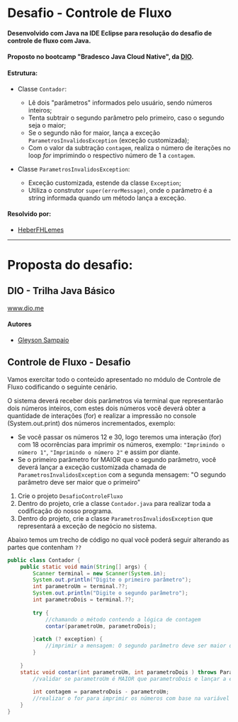
# Desafio - Controle de Fluxo

#### Desenvolvido com Java na IDE Eclipse para resolução do desafio de controle de fluxo com Java.

#### Proposto no bootcamp "Bradesco Java Cloud Native", da [DIO](https://www.dio.me/).

#### Estrutura:
- Classe ```Contador```:
	- Lê dois "parâmetros" informados pelo usuário, sendo números inteiros;
 	- Tenta subtrair o segundo parâmetro pelo primeiro, caso o segundo seja o maior;
  	- Se o segundo não for maior, lança a exceção ```ParametrosInvalidosException``` (exceção customizada);
  	- Com o valor da subtração ```contagem```, realiza o número de iterações no loop _for_ imprimindo o respectivo número de 1 a ```contagem```.

- Classe ```ParametrosInvalidosException```:
	- Exceção customizada, estende da classe ```Exception```;
 	- Utiliza o construtor ```super(errorMessage)```, onde o parâmetro é a string informada quando um método lança a exceção.
  
#### Resolvido por:
- [HeberFHLemes](https://github.com/HeberFHLemes)

<hr>

# Proposta do desafio: 

## DIO - Trilha Java Básico
www.dio.me

#### Autores
- [Gleyson Sampaio](https://github.com/glysns)

## Controle de Fluxo - Desafio

Vamos exercitar todo o conteúdo apresentado no módulo de Controle de Fluxo codificando o seguinte cenário.

O sistema deverá receber dois parâmetros via terminal que representarão dois números inteiros, com estes dois números você deverá obter a quantidade de interações (for) e realizar a impressão no console (System.out.print) dos números incrementados, exemplo:

* Se você passar os números 12 e 30, logo teremos uma interação (for) com 18 ocorrências para imprimir os números, exemplo: `"Imprimindo o número 1"`, `"Imprimindo o número 2"` e assim por diante.
* Se o primeiro parâmetro for MAIOR que o segundo parâmetro, você deverá lançar a exceção customizada chamada de `ParametrosInvalidosException` com a segunda mensagem: "O segundo parâmetro deve ser maior que o primeiro"   


1. Crie o projeto `DesafioControleFluxo`
2. Dentro do projeto, crie a classe `Contador.java` para realizar toda a codificação do nosso programa.
3. Dentro do projeto, crie a classe `ParametrosInvalidosException` que representará a exceção de negócio no sistema. 

Abaixo temos um trecho de código no qual você poderá seguir alterando as partes que contenham `??`

```java
public class Contador {
	public static void main(String[] args) {
		Scanner terminal = new Scanner(System.in);
		System.out.println("Digite o primeiro parâmetro");
		int parametroUm = terminal.??;
		System.out.println("Digite o segundo parâmetro");
		int parametroDois = terminal.??;
		
		try {
			//chamando o método contendo a lógica de contagem
			contar(parametroUm, parametroDois);
		
		}catch (? exception) {
			//imprimir a mensagem: O segundo parâmetro deve ser maior que o primeiro
		}
		
	}
	static void contar(int parametroUm, int parametroDois ) throws ParametrosInvalidosException {
		//validar se parametroUm é MAIOR que parametroDois e lançar a exceção
		
		int contagem = parametroDois - parametroUm;
		//realizar o for para imprimir os números com base na variável contagem
	}
}
```


